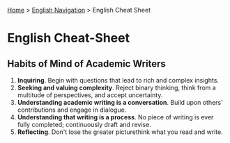 [Home](https://andre-ye.github.io) > [English Navigation](https://andre-ye.github.io/english/english_navigation) > English Cheat Sheet

# English Cheat-Sheet

## Habits of Mind of Academic Writers
1. **Inquiring**. Begin with questions that lead to rich and complex insights.
2. **Seeking and valuing complexity**. Reject binary thinking, think from a multitude of perspectives, and accept uncertainty.
3. **Understanding academic writing is a conversation**. Build upon others' contributions and engage in dialogue.
4. **Understanding that writing is a process**. No piece of writing is ever fully completed; continuously draft and revise.
5. **Reflecting**. Don't lose the greater picturethink what you read and write.

